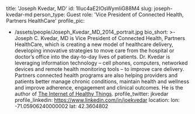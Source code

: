 title: 'Joseph Kvedar, MD'
id: 1lIuc4aE2IOsWymIiG88M4
slug: joseph-kvedar-md
person_type: Guest
role: 'Vice President of Connected Health, Partners HealthCare'
profile_pic:
  - /assets/people/Joseph_Kvedar_MD_2014_portrait.jpg
bio_short: >-
  Joseph C. Kvedar, MD is Vice President of Connected Health, Partners
  HealthCare, which is creating a new model of healthcare delivery, developing
  innovative strategies to move care from the hospital or doctor’s office into
  the day-to-day lives of patients. Dr. Kvedar is leveraging information
  technology – cell phones, computers, networked devices and remote health
  monitoring tools – to improve care delivery. Partners connected health
  programs are also helping providers and patients better manage chronic
  conditions, maintain health and wellness and improve adherence, engagement and
  clinical outcomes. He is the author of [The Internet of Healthy
  Things](http://theinternetofhealthythings.com/).
profile_twitter: jkvedar
profile_linkedin: https://www.linkedin.com/in/joekvedar
location:
  lon: -71.05906240000002
  lat: 42.3604802
